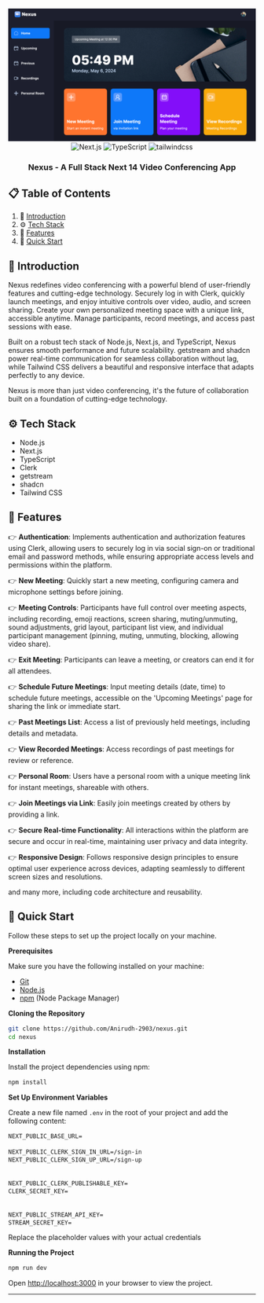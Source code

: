 <div align="center">
  <br />
    <a  >
      <img src="https://github.com/Anirudh-2903/nexus/blob/main/homepage.png" alt="Project Banner">
    </a>
  <br />

  <div>
    <img src="https://img.shields.io/badge/-Next_JS_14-black?style=for-the-badge&logoColor=white&logo=nextdotjs&color=000000" alt="Next.js" />
    <img src="https://img.shields.io/badge/-TypeScript-black?style=for-the-badge&logoColor=white&logo=typescript&color=3178C6" alt="TypeScript" />
    <img src="https://img.shields.io/badge/-Tailwind_CSS-black?style=for-the-badge&logoColor=white&logo=tailwindcss&color=06B6D4" alt="tailwindcss" />
  </div>

  <h3 align="center">Nexus - A Full Stack Next 14 Video Conferencing App</h3>

</div>

## 📋 <a name="table">Table of Contents</a>

1. 🤖 [Introduction](#introduction)
2. ⚙️ [Tech Stack](#tech-stack)
3. 🔋 [Features](#features)
4. 🤸 [Quick Start](#quick-start)




## <a name="introduction">🤖 Introduction</a>

Nexus redefines video conferencing with a powerful blend of user-friendly features and cutting-edge technology. Securely log in with Clerk, quickly launch meetings, and enjoy intuitive controls over video, audio, and screen sharing. Create your own personalized meeting space with a unique link, accessible anytime. Manage participants, record meetings, and access past sessions with ease. 

Built on a robust tech stack of Node.js, Next.js, and TypeScript, Nexus ensures smooth performance and future scalability. getstream and shadcn power real-time communication for seamless collaboration without lag, while Tailwind CSS delivers a beautiful and responsive interface that adapts perfectly to any device. 

Nexus is more than just video conferencing, it's the future of collaboration built on a foundation of cutting-edge technology.



## <a name="tech-stack">⚙️ Tech Stack</a>

- Node.js
- Next.js
- TypeScript
- Clerk
- getstream
- shadcn
- Tailwind CSS


## <a name="features">🔋 Features</a>

👉 **Authentication**: Implements authentication and authorization features using Clerk, allowing users to securely log in via social sign-on or traditional email and password methods, while ensuring appropriate access levels and permissions within the platform.

👉 **New Meeting**: Quickly start a new meeting, configuring camera and microphone settings before joining.

👉 **Meeting Controls**: Participants have full control over meeting aspects, including recording, emoji reactions, screen sharing, muting/unmuting, sound adjustments, grid layout, participant list view, and individual participant management (pinning, muting, unmuting, blocking, allowing video share).

👉 **Exit Meeting**: Participants can leave a meeting, or creators can end it for all attendees.

👉 **Schedule Future Meetings**: Input meeting details (date, time) to schedule future meetings, accessible on the 'Upcoming Meetings' page for sharing the link or immediate start.

👉 **Past Meetings List**: Access a list of previously held meetings, including details and metadata.

👉 **View Recorded Meetings**: Access recordings of past meetings for review or reference.

👉 **Personal Room**: Users have a personal room with a unique meeting link for instant meetings, shareable with others.

👉 **Join Meetings via Link**: Easily join meetings created by others by providing a link.

👉 **Secure Real-time Functionality**: All interactions within the platform are secure and occur in real-time, maintaining user privacy and data integrity.

👉 **Responsive Design**: Follows responsive design principles to ensure optimal user experience across devices, adapting seamlessly to different screen sizes and resolutions.

and many more, including code architecture and reusability. 

## <a name="quick-start">🤸 Quick Start</a>

Follow these steps to set up the project locally on your machine.

**Prerequisites**

Make sure you have the following installed on your machine:

- [Git](https://git-scm.com/)
- [Node.js](https://nodejs.org/en)
- [npm](https://www.npmjs.com/) (Node Package Manager)

**Cloning the Repository**

```bash
git clone https://github.com/Anirudh-2903/nexus.git
cd nexus
```

**Installation**

Install the project dependencies using npm:

```bash
npm install
```

**Set Up Environment Variables**

Create a new file named `.env` in the root of your project and add the following content:

```env
NEXT_PUBLIC_BASE_URL=

NEXT_PUBLIC_CLERK_SIGN_IN_URL=/sign-in
NEXT_PUBLIC_CLERK_SIGN_UP_URL=/sign-up


NEXT_PUBLIC_CLERK_PUBLISHABLE_KEY=
CLERK_SECRET_KEY=


NEXT_PUBLIC_STREAM_API_KEY=
STREAM_SECRET_KEY=
```

Replace the placeholder values with your actual credentials

**Running the Project**

```bash
npm run dev
```

Open [http://localhost:3000](http://localhost:3000) in your browser to view the project.

---

